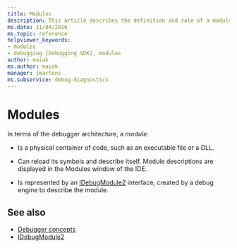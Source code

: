 ```yaml
---
title: Modules
description: This article describes the definition and role of a module in the debugger architecture in Visual Studio.
ms.date: 11/04/2016
ms.topic: reference
helpviewer_keywords:
- modules
- debugging [Debugging SDK], modules
author: maiak
ms.author: maiak
manager: jmartens
ms.subservice: debug-diagnostics
---
```

# Modules

In terms of the debugger architecture, a *module*:

- Is a physical container of code, such as an executable file or a DLL.

- Can reload its symbols and describe itself. Module descriptions are displayed in the Modules window of the IDE.

- Is represented by an [IDebugModule2](../../extensibility/debugger/reference/idebugmodule2.md) interface, created by a debug engine to describe the module.

## See also
- [Debugger concepts](../../extensibility/debugger/debugger-concepts.md)
- [IDebugModule2](../../extensibility/debugger/reference/idebugmodule2.md)
